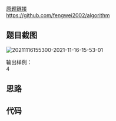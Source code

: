 [原题链接]()  
https://github.com/fengwei2002/algorithm  


## 题目截图

![20211116155300-2021-11-16-15-53-01](https://raw.githubusercontent.com/fengwei2002/Pictures_02/master/images/20211116155300-2021-11-16-15-53-01.png)

输出样例：  
4

## 思路



## 代码


``` cpp 

```

``` go

```